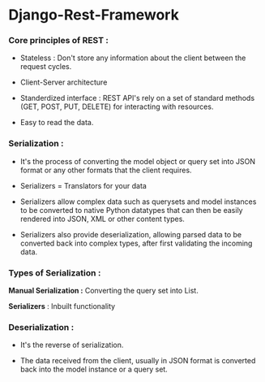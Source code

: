 # Django-Rest-Framework

### Core principles of REST :

- Stateless : Don't store any information about the client between the request cycles.

- Client-Server architecture

- Standerdized interface : REST API's rely on a set of standard methods (GET, POST, PUT, DELETE) for interacting with resources.

- Easy to read the data.

### Serialization : 

- It's the process of converting the model object or query set into JSON format or any other formats that the client requires.

- Serializers = Translators for your data

- Serializers allow complex data such as querysets and model instances to be converted to native Python datatypes that can then be easily rendered into JSON, XML or other content types. 

- Serializers also provide deserialization, allowing parsed data to be converted back into complex types, after first validating the incoming data.

### Types of Serialization : 

**Manual Serialization :** Converting the query set into List.

**Serializers** : Inbuilt functionality

### Deserialization : 

- It's the reverse of serialization.

- The data received from the client, usually in JSON format is converted back into the model instance or a query set.